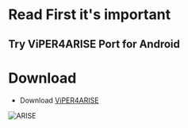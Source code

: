 ﻿# Read First it's important
Try ViPER4ARISE Port for Android 
-----------------------------------------------------------------------------------------------
# Download

* Download [ViPER4ARISE](https://github.com/SunatP/OptimizeSystemAndroid/raw/master/For%20Android/For%20Global%20User/Audio%20Module/V4ARISE_FX-v1.6.9.zip)

![ARISE](https://img.xda-cdn.com/l_PwrvYXulIXV29yIQmGaCEDwS4=/https%3A%2F%2Fi.imgur.com%2FVugkSIf.jpg)
